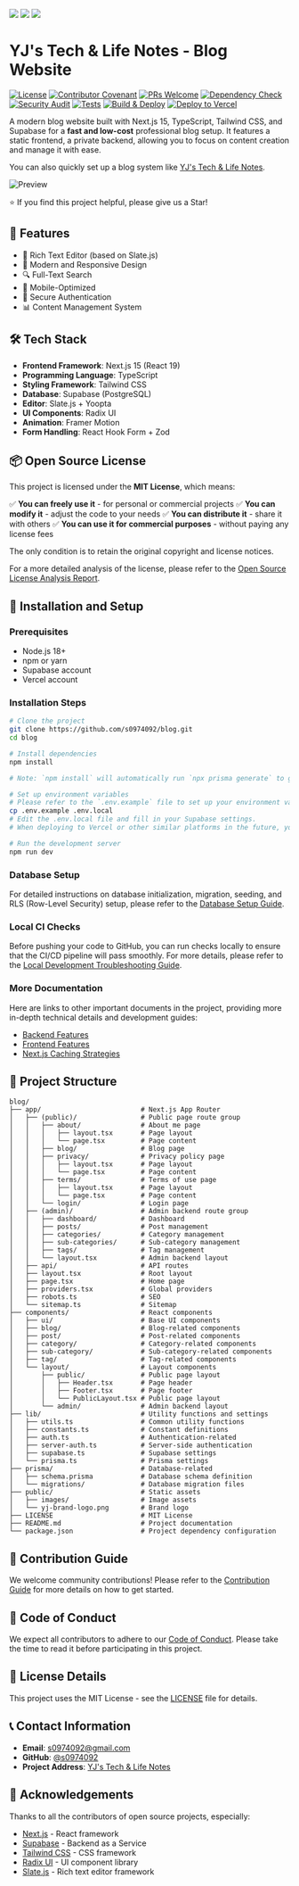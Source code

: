 [<img src="https://img.shields.io/badge/English-blue" />](./README.md) [<img src="https://img.shields.io/badge/繁體中文-blue" />](./README.zh-TW.md) [<img src="https://img.shields.io/badge/简体中文-blue" />](./README.zh-CN.md)

# YJ's Tech & Life Notes - Blog Website

[![License](https://img.shields.io/badge/License-MIT-green.svg)](LICENSE)
[![Contributor Covenant](https://img.shields.io/badge/Contributor%20Covenant-2.1-4baaaa.svg)](CODE_OF_CONDUCT.md)
[![PRs Welcome](https://img.shields.io/badge/PRs-welcome-brightgreen.svg?style=flat-square)](CONTRIBUTING.md)
[![Dependency Check](https://github.com/s0974092/blog/actions/workflows/dependency-check.yml/badge.svg)](https://github.com/s0974092/blog/actions/workflows/dependency-check.yml)
[![Security Audit](https://github.com/s0974092/blog/actions/workflows/security.yml/badge.svg)](https://github.com/s0974092/blog/actions/workflows/security.yml)
[![Tests](https://github.com/s0974092/blog/actions/workflows/tests.yml/badge.svg)](https://github.com/s0974092/blog/actions/workflows/tests.yml)
[![Build & Deploy](https://github.com/s0974092/blog/actions/workflows/ci.yml/badge.svg)](https://github.com/s0974092/blog/actions/workflows/ci.yml)
[![Deploy to Vercel](https://img.shields.io/badge/deploy%20to-Vercel-black.svg)](https://yj-jason-blog.vercel.app)

A modern blog website built with Next.js 15, TypeScript, Tailwind CSS, and Supabase for a **fast and low-cost** professional blog setup. It features a static frontend, a private backend, allowing you to focus on content creation and manage it with ease.

You can also quickly set up a blog system like [YJ's Tech & Life Notes](https://yj-jason-blog.vercel.app).

![Preview](blog_screenshot.png)

⭐ If you find this project helpful, please give us a Star!

## 🚀 Features

- 📝 Rich Text Editor (based on Slate.js)
- 🎨 Modern and Responsive Design
- 🔍 Full-Text Search
- 📱 Mobile-Optimized
- 🔐 Secure Authentication
- 📊 Content Management System

## 🛠️ Tech Stack

- **Frontend Framework**: Next.js 15 (React 19)
- **Programming Language**: TypeScript
- **Styling Framework**: Tailwind CSS
- **Database**: Supabase (PostgreSQL)
- **Editor**: Slate.js + Yoopta
- **UI Components**: Radix UI
- **Animation**: Framer Motion
- **Form Handling**: React Hook Form + Zod

## 📦 Open Source License

This project is licensed under the **MIT License**, which means:

✅ **You can freely use it** - for personal or commercial projects
✅ **You can modify it** - adjust the code to your needs
✅ **You can distribute it** - share it with others
✅ **You can use it for commercial purposes** - without paying any license fees

The only condition is to retain the original copyright and license notices.

For a more detailed analysis of the license, please refer to the [Open Source License Analysis Report](docs/license_analysis.md).


## 🔧 Installation and Setup

### Prerequisites

- Node.js 18+
- npm or yarn
- Supabase account
- Vercel account

### Installation Steps

```bash
# Clone the project
git clone https://github.com/s0974092/blog.git
cd blog

# Install dependencies
npm install

# Note: `npm install` will automatically run `npx prisma generate` to generate the Prisma Client. If you manually modify the `prisma/schema.prisma` file, remember to run `npx prisma generate` to update the Client.

# Set up environment variables
# Please refer to the `.env.example` file to set up your environment variables. Copy this file to `.env.local` and fill in your settings.
cp .env.example .env.local
# Edit the .env.local file and fill in your Supabase settings.
# When deploying to Vercel or other similar platforms in the future, you will need to enter the corresponding environment variables and values.

# Run the development server
npm run dev
```

### Database Setup

For detailed instructions on database initialization, migration, seeding, and RLS (Row-Level Security) setup, please refer to the [Database Setup Guide](docs/database-setup-guide.md).

### Local CI Checks

Before pushing your code to GitHub, you can run checks locally to ensure that the CI/CD pipeline will pass smoothly. For more details, please refer to the [Local Development Troubleshooting Guide](docs/local-dev-troubleshooting.md).

### More Documentation

Here are links to other important documents in the project, providing more in-depth technical details and development guides:

*   [Backend Features](docs/backend-features.md)
*   [Frontend Features](docs/frontend-features.md)
*   [Next.js Caching Strategies](docs/nextjs-caching-strategies.md)

## 📁 Project Structure

```
blog/
├── app/                         # Next.js App Router
│   ├── (public)/                # Public page route group
│   │   ├── about/               # About me page
│   │   │   ├── layout.tsx       # Page layout
│   │   │   └── page.tsx         # Page content
│   │   ├── blog/                # Blog page
│   │   ├── privacy/             # Privacy policy page
│   │   │   ├── layout.tsx       # Page layout
│   │   │   └── page.tsx         # Page content
│   │   ├── terms/               # Terms of use page
│   │   │   ├── layout.tsx       # Page layout
│   │   │   └── page.tsx         # Page content
│   │   └── login/               # Login page
│   ├── (admin)/                 # Admin backend route group
│   │   ├── dashboard/           # Dashboard
│   │   ├── posts/               # Post management
│   │   ├── categories/          # Category management
│   │   ├── sub-categories/      # Sub-category management
│   │   ├── tags/                # Tag management
│   │   └── layout.tsx           # Admin backend layout
│   ├── api/                     # API routes
│   ├── layout.tsx               # Root layout
│   ├── page.tsx                 # Home page
│   ├── providers.tsx            # Global providers
│   ├── robots.ts                # SEO
│   └── sitemap.ts               # Sitemap
├── components/                  # React components
│   ├── ui/                      # Base UI components
│   ├── blog/                    # Blog-related components
│   ├── post/                    # Post-related components
│   ├── category/                # Category-related components
│   ├── sub-category/            # Sub-category-related components
│   ├── tag/                     # Tag-related components
│   └── layout/                  # Layout components
│       ├── public/              # Public page layout
│       │   ├── Header.tsx       # Page header
│       │   ├── Footer.tsx       # Page footer
│       │   └── PublicLayout.tsx # Public page layout
│       └── admin/               # Admin backend layout
├── lib/                         # Utility functions and settings
│   ├── utils.ts                 # Common utility functions
│   ├── constants.ts             # Constant definitions
│   ├── auth.ts                  # Authentication-related
│   ├── server-auth.ts           # Server-side authentication
│   ├── supabase.ts              # Supabase settings
│   └── prisma.ts                # Prisma settings
├── prisma/                      # Database-related
│   ├── schema.prisma            # Database schema definition
│   └── migrations/              # Database migration files
├── public/                      # Static assets
│   ├── images/                  # Image assets
│   └── yj-brand-logo.png        # Brand logo
├── LICENSE                      # MIT License
├── README.md                    # Project documentation
└── package.json                 # Project dependency configuration
```

## 🤝 Contribution Guide

We welcome community contributions! Please refer to the [Contribution Guide](CONTRIBUTING.md) for more details on how to get started.

## 📜 Code of Conduct

We expect all contributors to adhere to our [Code of Conduct](CODE_OF_CONDUCT.md). Please take the time to read it before participating in this project.

## 📄 License Details

This project uses the MIT License - see the [LICENSE](LICENSE) file for details.

## 📞 Contact Information

- **Email**: s0974092@gmail.com
- **GitHub**: [@s0974092](https://github.com/s0974092)
- **Project Address**: [YJ's Tech & Life Notes](https://github.com/s0974092/blog)

## 🙏 Acknowledgements

Thanks to all the contributors of open source projects, especially:

- [Next.js](https://nextjs.org/) - React framework
- [Supabase](https://supabase.com/) - Backend as a Service
- [Tailwind CSS](https://tailwindcss.com/) - CSS framework
- [Radix UI](https://www.radix-ui.com/) - UI component library
- [Slate.js](https://docs.slatejs.org/) - Rich text editor framework
